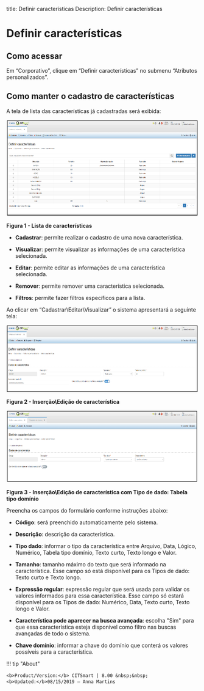 title: Definir características
Description: Definir características

# Definir características

Como acessar
------------

Em “Corporativo”, clique em “Definir características” no submenu “Atributos
personalizados”.

Como manter o cadastro de características
-----------------------------------------

A tela de lista das características já cadastradas será exibida:

  ![figura](images/define-1.png)

**Figura 1 - Lista de características**

-   **Cadastrar**: permite realizar o cadastro de uma nova característica.

-   **Visualizar**: permite visualizar as informações de uma característica
    selecionada.

-   **Editar**: permite editar as informações de uma característica selecionada.

-   **Remover**: permite remover uma característica selecionada.

-   **Filtros**: permite fazer filtros específicos para a lista.

Ao clicar em “Cadastrar\\Editar\\Visualizar” o sistema apresentará a seguinte
tela:

   ![figura](images/define-2.png)

 **Figura 2 - Inserção\\Edição de característica**

   ![figura](images/define-3.png)

 **Figura 3 - Inserção\\Edição de característica com Tipo de dado: Tabela tipo domínio**

Preencha os campos do formulário conforme instruções abaixo:

-   **Código**: será preenchido automaticamente pelo sistema.

-   **Descrição**: descrição da característica.

-   **Tipo dado**: informar o tipo da característica entre Arquivo, Data,
    Lógico, Numérico, Tabela tipo domínio, Texto curto, Texto longo e Valor.

-   **Tamanho**: tamanho máximo do texto que será informado na característica.
    Esse campo só está disponível para os Tipos de dado: Texto curto e Texto
    longo.

-   **Expressão regular**: expressão regular que será usada para validar os
    valores informados para essa característica. Esse campo só estará disponível
    para os Tipos de dado: Numérico, Data, Texto curto, Texto longo e Valor.

-   **Característica pode aparecer na busca avançada**: escolha "Sim" para que
    essa característica esteja disponível como filtro nas buscas avançadas de
    todo o sistema.

-   **Chave domínio**: informar a chave do domínio que conterá os valores
    possíveis para a característica.



!!! tip "About"

    <b>Product/Version:</b> CITSmart | 8.00 &nbsp;&nbsp;
    <b>Updated:</b>08/15/2019 – Anna Martins
